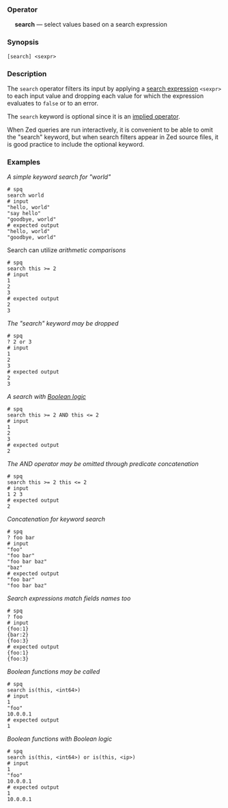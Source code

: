 ### Operator

&emsp; **search** &mdash; select values based on a search expression

### Synopsis
```
[search] <sexpr>
```
### Description

The `search` operator filters its input by applying a [search expression](../search-expressions.md) `<sexpr>`
to each input value and dropping each value for which the expression evaluates
to `false` or to an error.

The `search` keyword is optional since it is an
[implied operator](../pipeline-model.md#implied-operators).

When Zed queries are run interactively, it is convenient to be able to omit
the "search" keyword, but when search filters appear in Zed source files,
it is good practice to include the optional keyword.

### Examples

_A simple keyword search for "world"_
```mdtest-spq
# spq
search world
# input
"hello, world"
"say hello"
"goodbye, world"
# expected output
"hello, world"
"goodbye, world"
```

Search can utilize _arithmetic comparisons_
```mdtest-spq
# spq
search this >= 2
# input
1
2
3
# expected output
2
3
```

_The "search" keyword may be dropped_
```mdtest-spq
# spq
? 2 or 3
# input
1
2
3
# expected output
2
3
```

_A search with [Boolean logic](../search-expressions.md#boolean-logic)_
```mdtest-spq
# spq
search this >= 2 AND this <= 2
# input
1
2
3
# expected output
2
```

_The AND operator may be omitted through predicate concatenation_
```mdtest-spq
# spq
search this >= 2 this <= 2
# input
1 2 3
# expected output
2
```

_Concatenation for keyword search_
```mdtest-spq
# spq
? foo bar
# input
"foo"
"foo bar"
"foo bar baz"
"baz"
# expected output
"foo bar"
"foo bar baz"
```

_Search expressions match fields names too_
```mdtest-spq
# spq
? foo
# input
{foo:1}
{bar:2}
{foo:3}
# expected output
{foo:1}
{foo:3}
```

_Boolean functions may be called_
```mdtest-spq
# spq
search is(this, <int64>)
# input
1
"foo"
10.0.0.1
# expected output
1
```

_Boolean functions with Boolean logic_
```mdtest-spq
# spq
search is(this, <int64>) or is(this, <ip>)
# input
1
"foo"
10.0.0.1
# expected output
1
10.0.0.1
```
